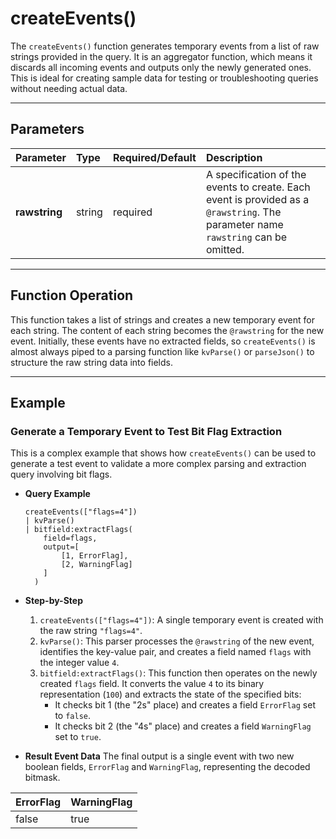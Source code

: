 # createEvents()

The `createEvents()` function generates temporary events from a list of raw strings provided in the query. It is an aggregator function, which means it discards all incoming events and outputs only the newly generated ones. This is ideal for creating sample data for testing or troubleshooting queries without needing actual data.

***

## Parameters

| Parameter | Type | Required/Default | Description |
| :--- | :--- | :--- | :--- |
| **rawstring** | string | required | A specification of the events to create. Each event is provided as a `@rawstring`. The parameter name `rawstring` can be omitted. |

***

## Function Operation

This function takes a list of strings and creates a new temporary event for each string. The content of each string becomes the `@rawstring` for the new event. Initially, these events have no extracted fields, so `createEvents()` is almost always piped to a parsing function like `kvParse()` or `parseJson()` to structure the raw string data into fields.

***

## Example

### Generate a Temporary Event to Test Bit Flag Extraction

This is a complex example that shows how `createEvents()` can be used to generate a test event to validate a more complex parsing and extraction query involving bit flags.

* **Query Example**
    ```
    createEvents(["flags=4"])
    | kvParse()
    | bitfield:extractFlags(
        field=flags,
        output=[
            [1, ErrorFlag],
            [2, WarningFlag]
        ]
      )
    ```

* **Step-by-Step**
    1.  `createEvents(["flags=4"])`: A single temporary event is created with the raw string `"flags=4"`.
    2.  `kvParse()`: This parser processes the `@rawstring` of the new event, identifies the key-value pair, and creates a field named `flags` with the integer value `4`.
    3.  `bitfield:extractFlags()`: This function then operates on the newly created `flags` field. It converts the value `4` to its binary representation (`100`) and extracts the state of the specified bits:
        * It checks bit 1 (the "2s" place) and creates a field `ErrorFlag` set to `false`.
        * It checks bit 2 (the "4s" place) and creates a field `WarningFlag` set to `true`.

* **Result Event Data**
    The final output is a single event with two new boolean fields, `ErrorFlag` and `WarningFlag`, representing the decoded bitmask.

| ErrorFlag | WarningFlag |
| :--- | :--- |
| false | true |